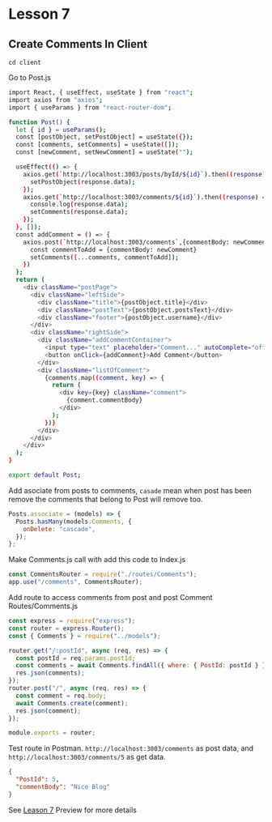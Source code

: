 # Lesson 7

## Create Comments In Client
`cd client`

Go to Post.js

```bash
import React, { useEffect, useState } from "react";
import axios from "axios";
import { useParams } from "react-router-dom";

function Post() {
  let { id } = useParams();
  const [postObject, setPostObject] = useState({});
  const [comments, setComments] = useState([]);
  const [newComment, setNewComment] = useState("");

  useEffect(() => {
    axios.get(`http://localhost:3003/posts/byId/${id}`).then((response) => {
      setPostObject(response.data);
    });
    axios.get(`http://localhost:3003/comments/${id}`).then((response) => {
      console.log(response.data);
      setComments(response.data);
    });
  }, []);
  const addComment = () => {
    axios.post(`http://localhost:3003/comments`,{commentBody: newComment, PostId: id}).then((response) => {
      const commentToAdd = {commentBody: newComment}
      setComments([...comments, commentToAdd]);
    })
  };
  return (
    <div className="postPage">
      <div className="leftSide">
        <div className="title">{postObject.title}</div>
        <div className="postText">{postObject.postsText}</div>
        <div className="footer">{postObject.username}</div>
      </div>
      <div className="rightSide">
        <div className="addCommentContainer">
          <input type="text" placeholder="Comment..." autoComplete="off" onChange={(event) => {setNewComment(event.target.value)}}/>
          <button onClick={addComment}>Add Comment</button>
        </div>
        <div className="listOfComment">
          {comments.map((comment, key) => {
            return (
              <div key={key} className="comment">
                {comment.commentBody}
              </div>
            );
          })}
        </div>
      </div>
    </div>
  );
}

export default Post;
```

Add asociate from posts to comments, `casade` mean when post has been remove the comments that belong to Post will remove too.

```javascript
Posts.associate = (models) => {
  Posts.hasMany(models.Comments, {
    onDelete: "cascade",
  });
};
```

Make Comments.js call with add this code to Index.js

```javascript
const CommentsRouter = require("./routes/Comments");
app.use("/comments", CommentsRouter);
```

Add route to access comments from post and post Comment
Routes/Comments.js

```javascript
const express = require("express");
const router = express.Router();
const { Comments } = require("../models");

router.get("/:postId", async (req, res) => {
  const postId = req.params.postId;
  const comments = await Comments.findAll({ where: { PostId: postId } });
  res.json(comments);
});
router.post("/", async (req, res) => {
  const comment = req.body;
  await Comments.create(comment);
  res.json(comment);
});

module.exports = router;
```

Test route in Postman.
`http://localhost:3003/comments` as post data, and `http://localhost:3003/comments/5` as get data.

```json
{
  "PostId": 5,
  "commentBody": "Nice Blog"
}
```

See [Leason 7](https://lesson2.com) Preview for more details
